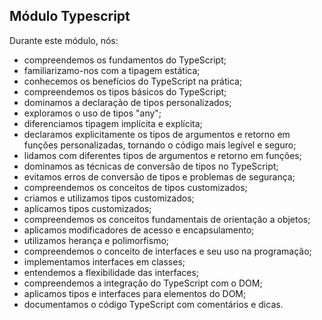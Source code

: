## Módulo Typescript

Durante este módulo, nós:

- compreendemos os fundamentos do TypeScript;
- familiarizamo-nos com a tipagem estática;
- conhecemos os benefícios do TypeScript na prática;
- compreendemos os tipos básicos do TypeScript;
- dominamos a declaração de tipos personalizados;
- exploramos o uso de tipos "any";
- diferenciamos tipagem implícita e explícita;
- declaramos explicitamente os tipos de argumentos e retorno em funções personalizadas, tornando o código mais legível e seguro;
- lidamos com diferentes tipos de argumentos e retorno em funções;
- dominamos as técnicas de conversão de tipos no TypeScript;
- evitamos erros de conversão de tipos e problemas de segurança;
- compreendemos os conceitos de tipos customizados;
- criamos e utilizamos tipos customizados;
- aplicamos tipos customizados;
- compreendemos os conceitos fundamentais de orientação a objetos;
- aplicamos modificadores de acesso e encapsulamento;
- utilizamos herança e polimorfismo;
- compreendemos o conceito de interfaces e seu uso na programação;
- implementamos interfaces em classes;
- entendemos a flexibilidade das interfaces;
- compreendemos a integração do TypeScript com o DOM;
- aplicamos tipos e interfaces para elementos do DOM;
- documentamos o código TypeScript com comentários e dicas.
